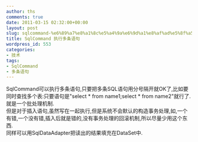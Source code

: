 ```yaml
---
author: ths
comments: true
date: 2011-03-15 02:32:00+00:00
layout: post
slug: sqlcommand-%e6%89%a7%e8%a1%8c%e5%a4%9a%e6%9d%a1%e8%af%ad%e5%8f%a5
title: SqlCommand 执行多条语句
wordpress_id: 553
categories:
- 技术
tags:
- SqlCommand
- 多条语句
---
```


SqlCommand可以执行多条语句,只要把多条SQL语句用分号隔开就OK了,比如要同时查找多个表:只要语句是"select * from name1;select * from name2"就行了.就是一个批处理机制.  
但是对于插入语句,虽然写在一起执行,但是系统不会默认的构造事务处理,如,一个有错,一个没有错,插入后就是错的,没有事务处理的回滚机制,所以尽量少用这个东西.  
同样可以用SqlDataAdapter把读出的结果填充在DataSet中.



